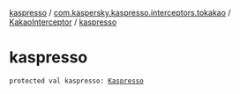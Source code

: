 [kaspresso](../../index.md) / [com.kaspersky.kaspresso.interceptors.tokakao](../index.md) / [KakaoInterceptor](index.md) / [kaspresso](./kaspresso.md)

# kaspresso

`protected val kaspresso: `[`Kaspresso`](../../com.kaspersky.kaspresso.kaspresso/-kaspresso/index.md)